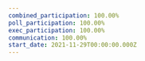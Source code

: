 ```yaml
---
combined_participation: 100.00%
poll_participation: 100.00%
exec_participation: 100.00%
communication: 100.00%
start_date: 2021-11-29T00:00:00.000Z
---
```

